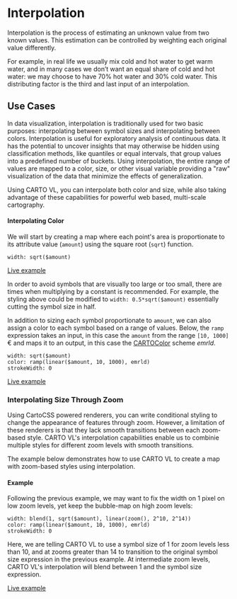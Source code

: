 # Interpolation

Interpolation is the process of estimating an unknown value from two known values. This estimation can be controlled by weighting each original value differently. 

For example, in real life we usually mix cold and hot water to get warm water, and in many cases we don’t want an equal share of cold and hot water: we may choose to have 70% hot water and 30% cold water. This distributing factor is the third and last input of an interpolation.

## Use Cases

In data visualization, interpolation is traditionally used for two basic purposes: interpolating between symbol sizes and interpolating between colors. Interpolation is useful for exploratory analysis of continuous data. It has the potential to uncover insights that may otherwise be hidden using classification methods, like quantiles or equal intervals, that group values into a predefined number of buckets. Using interpolation, the entire range of values are mapped to a color, size, or other visual variable providing a "raw" visualization of the data that minimize the effects of generalization.

Using CARTO VL, you can interpolate both color and size, while also taking advantage of these capabilities for powerful web based, multi-scale cartography. 

#### Interpolating Color

We will start by creating a map where each point's area is proportionate to its attribute value (`amount`) using the square root (`sqrt`) function. 

```
width: sqrt($amount)
```
[Live example](http://carto.com/developers/carto-vl/examples/maps/guides/interpolation/step-0.html)

In order to avoid symbols that are visually too large or too small, there are times when multiplying by a constant is recommended. For example, the styling above could be modified to `width: 0.5*sqrt($amount)` essentially cutting the symbol size in half.

In addition to sizing each symbol proportionate to `amount`, we can also assign a color to each symbol based on a range of values. Below, the `ramp` expression takes an input, in this case the `amount` from the range `[10, 1000]` € and maps it to an output, in this case the [CARTOColor](https://carto.com/carto-colors/) scheme *emrld*.

```
width: sqrt($amount)
color: ramp(linear($amount, 10, 1000), emrld)
strokeWidth: 0
```

[Live example](http://carto.com/developers/carto-vl/examples/maps/guides/interpolation/step-1.html)

### Interpolating Size Through Zoom

Using CartoCSS powered renderers, you can write conditional styling to change the appearance of features through zoom. However, a limitation of these renderers is that they lack smooth transitions between each zoom-based style. CARTO VL's interpolation capabilities enable us to combinie multiple styles for different zoom levels with smooth transitions.

The example below demonstrates how to use CARTO VL to create a map with zoom-based styles using interpolation.

#### Example

Following the previous example, we may want to fix the width on 1 pixel on low zoom levels, yet keep the bubble-map on high zoom levels:

```
width: blend(1, sqrt($amount), linear(zoom(), 2^10, 2^14))
color: ramp(linear($amount, 10, 1000), emrld)
strokeWidth: 0
```

Here, we are telling CARTO VL to use a symbol size of 1 for zoom levels less than 10, and at zooms greater than 14 to transition to the original symbol size expression in the previous example. At intermediate zoom levels, CARTO VL's interpolation will blend between 1 and the symbol size expression.

[Live example](http://carto.com/developers/carto-vl/examples/maps/guides/interpolation/step-2.html)
